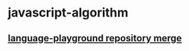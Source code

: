 # javascript-algorithm

## [language-playground repository merge](https://github.com/breakstorm/language-playground)